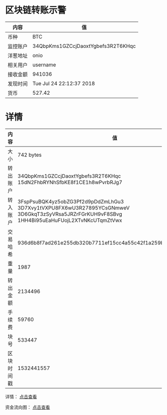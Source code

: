 ﻿# 区块链转账示警
|内容|值|
| ----- | ---- |
| 币种 | BTC |
|监控账户 | 34QbpKms1GZCcjDaoxtYgbefs3R2T6KHqc |
 |洋葱地址 | onio | 
 |相关用户 | username | 
|接收金额 | 941036 |
|发现时间 |Tue Jul 24 22:12:37 2018|
|货币 |527.42 |


# 详情
|内容|值|
| ---  |  ----- |
|大小   | 742 bytes |
|转出账户 |  34QbpKms1GZCcjDaoxtYgbefs3R2T6KHqc<br/>  15dN2FhbRYNhSfbKE8f1CE1h8wPvrbRJg7<br/>  |
|转入账户 |  3FspPsuBQK4yz5obZG3Pf2d9pDdZmLhGu3<br/>  3D7Xvy1tVXPU8FX6wU3R27895YCsGNmweV<br/>  3D6GkqT3zSyVRsa5JRZrFGrKUH9vF8SBvg<br/>  1HH4Bi95uEaHuFUojL2XTvNKcUTqmZtVwx<br/>  |
|交易哈希 | 936d6b8f7ad261e255db320b7711ef15cc4a55c42f1a259bf40e026069d8f8e2 |
|重量 | 1987 |
|转出金额 | 2134496 |
|手续费 | 59760 |
|块号 |533447|
|区块时间戳 | 1532441557 |


详情： [点击查看]( https://blockchain.info/tx/936d6b8f7ad261e255db320b7711ef15cc4a55c42f1a259bf40e026069d8f8e2)

资金流向图： [点击查看](https://blockchain.info/tree/362373289)